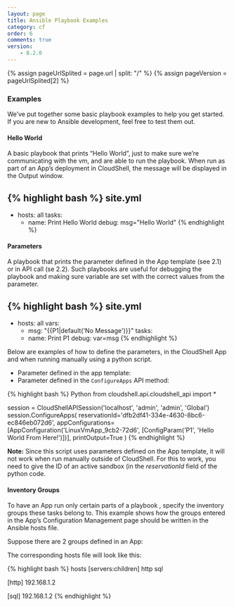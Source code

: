 ```yaml
---
layout: page
title: Ansible Playbook Examples
category: cf
order: 6
comments: true
version:
    - 8.2.0
---
```


{% assign pageUrlSplited = page.url | split: "/" %}
{% assign pageVersion = pageUrlSplited[2] %}

### Examples
We’ve put together some basic playbook examples to help you get started. If you are new to Ansible development, feel free to test them out.

#### Hello World
A basic playbook that prints “Hello World”, just to make sure we’re communicating with the vm, and are able to run the playbook. When run as part of an App’s deployment in CloudShell, the message will be displayed in the Output window.

{% highlight bash %}
site.yml
---
- hosts: all
  tasks:
  - name: Print Hello World
    debug: msg="Hello World"
{% endhighlight %}

#### Parameters
A playbook that prints the parameter defined in the App template (see 2.1) or in API call (se 2.2). Such playbooks are useful for debugging the playbook and making sure variable are set with the correct values from the parameter.

{% highlight bash %}
site.yml
---
- hosts: all
  vars: 
  - msg: "{{P1|default('No Message')}}"
  tasks:
  - name: Print P1
    debug: var=msg
{% endhighlight %}

Below are examples of how to define the parameters, in the CloudShell App and when running manually using a python script.
* Parameter defined in the app template: 
* Parameter defined in the `ConfigureApps` API method:

{% highlight bash %}
Python
from cloudshell.api.cloudshell_api import *

session = CloudShellAPISession('localhost', 'admin', 'admin', 'Global')
session.ConfigureApps(
    reservationId='dfb2df41-334e-4630-8bc6-ec846eb072d6',
    appConfigurations=[AppConfiguration('LinuxVmApp_9cb2-72d6', [ConfigParam('P1', 'Hello World From Here!')])],
    printOutput=True
)
{% endhighlight %}

**Note:** Since this script uses parameters defined on the App template, it will not work when run manually outside of CloudShell. For this to work, you need to give the ID of an active sandbox (in the *reservationId* field of the python code.<a name="InventoryGroups"></a>

#### Inventory Groups
To have an App run only certain parts of a playbook , specify the inventory groups these tasks belong to. This example shows how the groups entered in the App’s Configuration Management page should be written in the Ansible hosts file.

Suppose there are 2 groups defined in an App:
 
The corresponding hosts file will look like this:

{% highlight bash %}
hosts
[servers:children]
http
sql

[http]
192.168.1.2

[sql]
192.168.1.2
{% endhighlight %}
